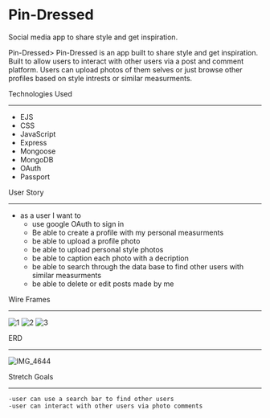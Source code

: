 # Pin-Dressed
Social media app to share style and get inspiration. 

Pin-Dressed>
Pin-Dressed is an app built to share style and get inspiration. Built to allow users to interact with other users via a post and comment platform. Users can upload photos of them selves or just browse other profiles based on style intrests or similar measurments. 




Technologies Used
__________________________________

- EJS
- CSS
- JavaScript
- Express
- Mongoose
- MongoDB
- OAuth
- Passport





User Story
_____________________________


- as a user I want to 
    - use google OAuth to sign in
    - Be able to create a profile with my personal measurments
    - be able to upload a profile photo
    - be able to upload personal style photos 
    - be able to caption each photo with a decription
    - be able to search through the data base to find other users with similar measurments
    - be able to delete or edit posts made by me



Wire Frames
______________________

![1](https://media.git.generalassemb.ly/user/49840/files/04157616-bb0b-4079-99c5-8ddecd8dfc9a)
![2](https://media.git.generalassemb.ly/user/49840/files/ffc012aa-40ed-4f1d-8d08-098ac7502b49)
![3](https://media.git.generalassemb.ly/user/49840/files/fb0a8eb9-3230-4b40-88d7-126a2a27eeda)







ERD
_________________________

![IMG_4644](https://media.git.generalassemb.ly/user/49840/files/249bb6b4-9e7d-4895-81b2-802b3e6cff91)









Stretch Goals
_________________________

    -user can use a search bar to find other users
    -user can interact with other users via photo comments

